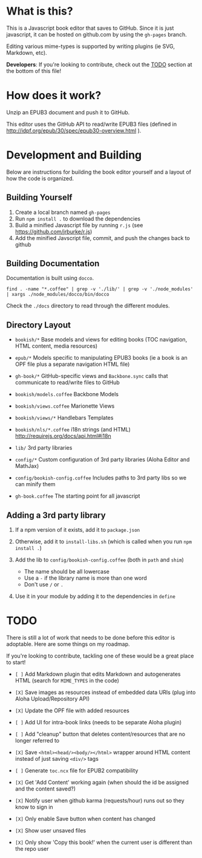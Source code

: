 # What is this?

This is a Javascript book editor that saves to GitHub.
Since it is just javascript, it can be hosted on github.com by using the `gh-pages` branch.

Editing various mime-types is supported by writing plugins (ie SVG, Markdown, etc).

**Developers**: If you're looking to contribute, check out the [TODO](#todo) section at the bottom of this file!


# How does it work?

Unzip an EPUB3 document and push it to GitHub.

This editor uses the GitHub API to read/write EPUB3 files (defined in http://idpf.org/epub/30/spec/epub30-overview.html ).


# Development and Building

Below are instructions for building the book editor yourself and a layout
of how the code is organized.

## Building Yourself

1. Create a local branch named `gh-pages`
2. Run `npm install .` to download the dependencies
3. Build a minified Javascript file by running `r.js` (see https://github.com/jrburke/r.js)
4. Add the minified Javscript file, commit, and push the changes back to github

## Building Documentation

Documentation is built using `docco`.

    find . -name "*.coffee" | grep -v './lib/' | grep -v './node_modules' | xargs ./node_modules/docco/bin/docco

Check the `./docs` directory to read through the different modules.

## Directory Layout

* `bookish/*`   Base models and views for editing books (TOC navigation, HTML content, media resources)
* `epub/*`  Models specific to manipulating EPUB3 books (ie a book is an OPF file plus a separate navigation HTML file)
* `gh-book/*` GitHub-specific views and `Backbone.sync` calls that communicate to read/write files to GitHub

* `bookish/models.coffee`    Backbone Models
* `bookish/views.coffee`     Marionette Views
* `bookish/views/*`          Handlebars Templates
* `bookish/nls/*.coffee`     i18n strings (and HTML) http://requirejs.org/docs/api.html#i18n
* `lib/`                 3rd party libraries
* `config/*`             Custom configuration of 3rd party libraries (Aloha Editor and MathJax)
* `config/bookish-config.coffee` Includes paths to 3rd party libs so we can minify them

* `gh-book.coffee`   The starting point for all javascript

## Adding a 3rd party library

1. If a npm version of it exists, add it to `package.json`
2. Otherwise, add it to `install-libs.sh` (which is called when you run `npm install .`)
3. Add the lib to `config/bookish-config.coffee` (both in `path` and `shim`)
    * The name should be all lowercase
    * Use a `-` if the library name is more than one word
    * Don't use `/` or `.`

4. Use it in your module by adding it to the dependencies in `define`

# TODO

There is still a lot of work that needs to be done before this editor is adoptable.
Here are some things on my roadmap.

If you're looking to contribute, tackling one of these would be a great place to start!

* `[ ]` Add Markdown plugin that edits Markdown and autogenerates HTML (search for `MIME_TYPES` in the code)
* `[X]` Save images as resources instead of embedded data URIs (plug into Aloha Upload/Repository API)
* `[X]` Update the OPF file with added resources
* `[ ]` Add UI for intra-book links (needs to be separate Aloha plugin)
* `[ ]` Add "cleanup" button that deletes content/resources that are no longer referred to
* `[X]` Save `<html><head/><body/></html>` wrapper around HTML content instead of just saving `<div/>` tags
* `[ ]` Generate `toc.ncx` file for EPUB2 compatibility
* `[X]` Get 'Add Content' working again (when should the id be assigned and the content saved?)

* `[X]` Notify user when github karma (requests/hour) runs out so they know to sign in
* `[X]` Only enable Save button when content has changed
* `[X]` Show user unsaved files
* `[X]` Only show 'Copy this book!' when the current user is different than the repo user

